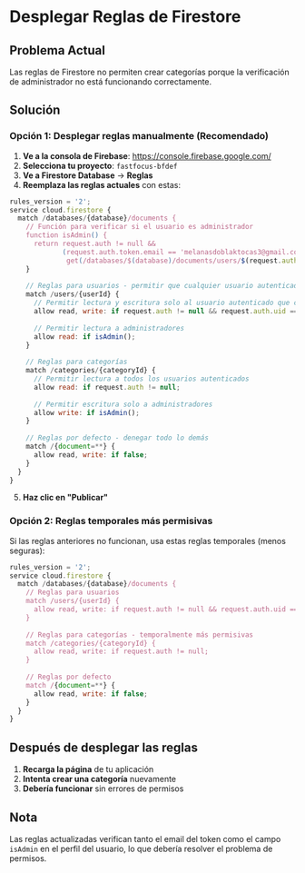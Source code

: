 # Desplegar Reglas de Firestore

## Problema Actual
Las reglas de Firestore no permiten crear categorías porque la verificación de administrador no está funcionando correctamente.

## Solución

### Opción 1: Desplegar reglas manualmente (Recomendado)

1. **Ve a la consola de Firebase**: https://console.firebase.google.com/
2. **Selecciona tu proyecto**: `fastfocus-bfdef`
3. **Ve a Firestore Database** → **Reglas**
4. **Reemplaza las reglas actuales** con estas:

```javascript
rules_version = '2';
service cloud.firestore {
  match /databases/{database}/documents {
    // Función para verificar si el usuario es administrador
    function isAdmin() {
      return request.auth != null && 
             (request.auth.token.email == 'melanasdoblaktocas3@gmail.com' ||
              get(/databases/$(database)/documents/users/$(request.auth.uid)).data.isAdmin == true);
    }
    
    // Reglas para usuarios - permitir que cualquier usuario autenticado cree su propio perfil
    match /users/{userId} {
      // Permitir lectura y escritura solo al usuario autenticado que coincida con el ID del documento
      allow read, write: if request.auth != null && request.auth.uid == userId;
      
      // Permitir lectura a administradores
      allow read: if isAdmin();
    }
    
    // Reglas para categorías
    match /categories/{categoryId} {
      // Permitir lectura a todos los usuarios autenticados
      allow read: if request.auth != null;
      
      // Permitir escritura solo a administradores
      allow write: if isAdmin();
    }
    
    // Reglas por defecto - denegar todo lo demás
    match /{document=**} {
      allow read, write: if false;
    }
  }
}
```

5. **Haz clic en "Publicar"**

### Opción 2: Reglas temporales más permisivas

Si las reglas anteriores no funcionan, usa estas reglas temporales (menos seguras):

```javascript
rules_version = '2';
service cloud.firestore {
  match /databases/{database}/documents {
    // Reglas para usuarios
    match /users/{userId} {
      allow read, write: if request.auth != null && request.auth.uid == userId;
    }
    
    // Reglas para categorías - temporalmente más permisivas
    match /categories/{categoryId} {
      allow read, write: if request.auth != null;
    }
    
    // Reglas por defecto
    match /{document=**} {
      allow read, write: if false;
    }
  }
}
```

## Después de desplegar las reglas

1. **Recarga la página** de tu aplicación
2. **Intenta crear una categoría** nuevamente
3. **Debería funcionar** sin errores de permisos

## Nota
Las reglas actualizadas verifican tanto el email del token como el campo `isAdmin` en el perfil del usuario, lo que debería resolver el problema de permisos.










